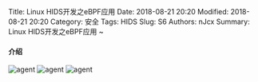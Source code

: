 Title: Linux HIDS开发之eBPF应用
Date: 2018-08-21 20:20
Modified: 2018-08-21 20:20
Category: 安全
Tags: HIDS
Slug: S6
Authors: nJcx
Summary: Linux HIDS开发之eBPF应用 ~



#### 介绍

  


![agent](../images/WechatIMG66.jpeg)
![agent](../images/WechatIMG67.jpeg)
![agent](../images/WechatIMG68.jpeg)

